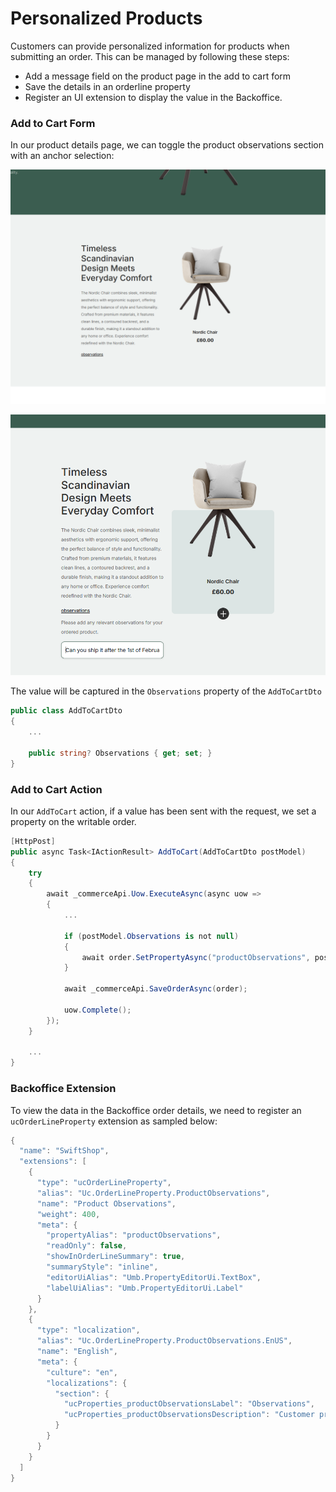 # Personalized Products

Customers can provide personalized information for products when submitting an order. This can be managed by following these steps:

* Add a message field on the product page in the add to cart form
* Save the details in an orderline property
* Register an UI extension to display the value in the Backoffice.

### Add to Cart Form

In our product details page, we can toggle the product observations section with an anchor selection:

![observations-default](../images/personalized-products/observations-default.png)

![observations-collapsed](../images/personalized-products/observations-collapsed.png)

The value will be captured in the `Observations` property of the `AddToCartDto`

````csharp
public class AddToCartDto
{
    ...

    public string? Observations { get; set; }
}
````

### Add to Cart Action

In our `AddToCart` action, if a value has been sent with the request, we set a property on the writable order.

````csharp
[HttpPost]
public async Task<IActionResult> AddToCart(AddToCartDto postModel)
{
    try
    {
        await _commerceApi.Uow.ExecuteAsync(async uow =>
        {
            ...

            if (postModel.Observations is not null)
            {
                await order.SetPropertyAsync("productObservations", postModel.Observations);
            }

            await _commerceApi.SaveOrderAsync(order);

            uow.Complete();
        });
    }

    ...
}
````

### Backoffice Extension

To view the data in the Backoffice order details, we need to register an `ucOrderLineProperty` extension as sampled below:

````csharp
{
  "name": "SwiftShop",
  "extensions": [
    {
      "type": "ucOrderLineProperty",
      "alias": "Uc.OrderLineProperty.ProductObservations",
      "name": "Product Observations",
      "weight": 400,
      "meta": {
        "propertyAlias": "productObservations",
        "readOnly": false,
        "showInOrderLineSummary": true,
        "summaryStyle": "inline",
        "editorUiAlias": "Umb.PropertyEditorUi.TextBox",
        "labelUiAlias": "Umb.PropertyEditorUi.Label"
      }
    },
    {
      "type": "localization",
      "alias": "Uc.OrderLineProperty.ProductObservations.EnUS",
      "name": "English",
      "meta": {
        "culture": "en",
        "localizations": {
          "section": {
            "ucProperties_productObservationsLabel": "Observations",
            "ucProperties_productObservationsDescription": "Customer product observations"
          }
        }
      }
    }
  ]
}
````



